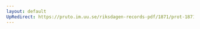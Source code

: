 ```yaml
---
layout: default
UpRedirect: https://pruto.im.uu.se/riksdagen-records-pdf/1871/prot-1871--ak--123/prot-1871--ak--123_012.pdf
---
```

